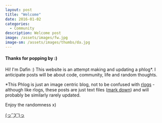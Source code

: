 ```yaml
---
layout: post
title: "Welcome"
date: 2016-01-02
categories:
  - Community
description: Welcome post
image: /assets/images/fw.jpg
image-sm: /assets/images/thumbs/da.jpg 
---
```

#### Thanks for popping by :)
Hi! I'm Dafin :) This website is an attempt making and updating a phlog*.
I anticipate posts will be about code, community, life and random thoughts.


*This Phlog is just an image centric blog, not to be confused with [rlogs](https://en.wikipedia.org/wiki/Phlog "rlogs AKA plogs") - although like rlogs, these posts are just text files ([mark down](https://en.wikipedia.org/wiki/Markdown "usually with a .md file extension")) and will probably be similarly rarely updated.

Enjoy the randomness x)



[(っ ͡ ͜ʖ ͡ )っ ](../ "Take me home :)")